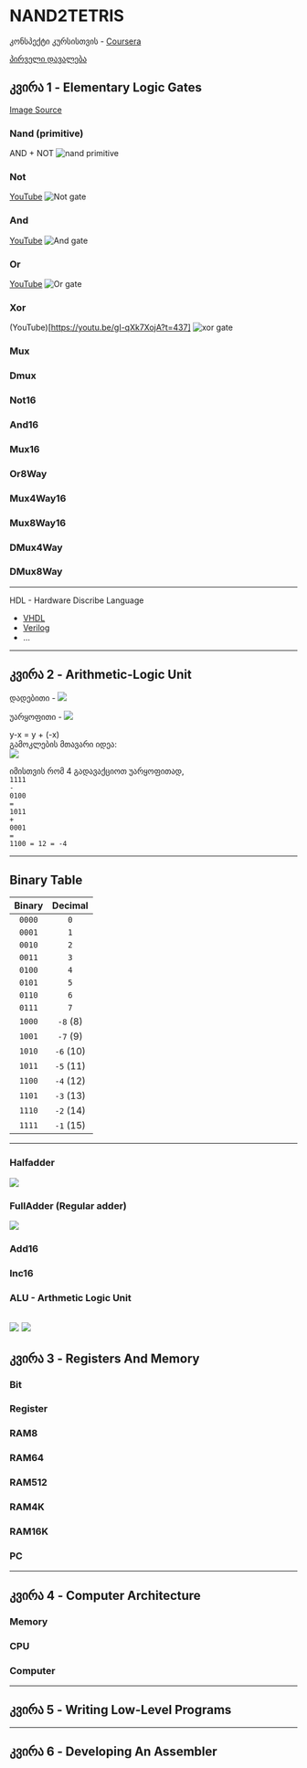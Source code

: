 # NAND2TETRIS

კონსპექტი კურსისთვის - [Coursera](https://www.coursera.org/learn/build-a-computer)


[პირველი დავალება](https://github.com/peferron/nand2tetris/tree/master/01)
## კვირა 1 - Elementary Logic Gates
[Image Source](https://theorycircuit.com/basic-logic-gates-truth-table/)
### Nand (primitive)

AND + NOT
![nand primitive](https://theorycircuit.com/wp-content/uploads/2017/05/nand-gate-truth-table.png)

### Not

[YouTube](https://youtu.be/gI-qXk7XojA?t=170)
![Not gate](https://theorycircuit.com/wp-content/uploads/2017/05/not-gate-truth-table.png)
### And

[YouTube](https://youtu.be/gI-qXk7XojA?t=283)
![And gate](https://theorycircuit.com/wp-content/uploads/2017/05/and-gate-truth-table.png)
### Or

[YouTube](https://youtu.be/gI-qXk7XojA?t=347)
![Or gate](https://theorycircuit.com/wp-content/uploads/2017/05/or-gate-truth-table.png)
### Xor

(YouTube)[https://youtu.be/gI-qXk7XojA?t=437]
![xor gate](https://theorycircuit.com/wp-content/uploads/2017/05/xor-gate-truth-table.png)
### Mux
### Dmux
### Not16
### And16
### Mux16
### Or8Way
### Mux4Way16
### Mux8Way16
### DMux4Way
### DMux8Way

---

HDL - Hardware Discribe Language
- [VHDL](https://en.wikipedia.org/wiki/VHDL)
- [Verilog](https://www.tutorialspoint.com/vlsi_design/vlsi_design_verilog_introduction.htm)
- ...
---

## კვირა 2 - Arithmetic-Logic Unit
დადებითი - ![](https://render.githubusercontent.com/render/math?math=0%20...%202%5E%7Bn-1%7D-1&mode=inline) 

უარყოფითი - ![](https://render.githubusercontent.com/render/math?math=0%20...%20-2%5E%7Bn-1%7D&mode=inline)

y-x = y + (-x) \
გამოკლების მთავარი იდეა: \
![](https://render.githubusercontent.com/render/math?math=2%5En%20-%20x%20%3D%201%20%2B%20%282%5En%20-%201%29%20-%20x)

იმისთვის რომ 4 გადავაქციოთ უარყოფითად, \
`1111` \
`-` \
`0100` \
`=` \
`1011` \
`+` \
`0001` \
`=` \
`1100 = 12 = -4`


---

## Binary Table
| Binary | Decimal | 
|:---:|:---:|
`0000` | `0` 
`0001` | `1` 
`0010` | `2` 
`0011` | `3` 
`0100` | `4` 
`0101` | `5` 
`0110` | `6` 
`0111` | `7` 
`1000` | `-8` (8)
`1001` | `-7` (9)
`1010` | `-6` (10)
`1011` | `-5` (11)
`1100` | `-4` (12)
`1101` | `-3` (13)
`1110` | `-2` (14)
`1111` | `-1` (15)

---
### Halfadder
![](images/half-adder.png)

### FullAdder (Regular adder)
![](images/full-adder.png)

### Add16
### Inc16
### ALU - Arthmetic Logic Unit
![](images/alu.png)
![](images/alu-chip.png)
---
## კვირა 3 - Registers And Memory
### Bit
### Register
### RAM8
### RAM64
### RAM512
### RAM4K
### RAM16K
### PC
---
## კვირა 4 - Computer Architecture
### Memory
### CPU
### Computer
---
## კვირა 5 - Writing Low-Level Programs
---
## კვირა 6 - Developing An Assembler
